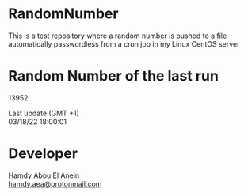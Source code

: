# RandomNumber    
This is a test repository where a random number is pushed to a file automatically passwordless from a cron job in my Linux CentOS server    
# Random Number of the last run   
13952
      
Last update (GMT +1)    
03/18/22 18:00:01
# Developer    
Hamdy Abou El Anein   
hamdy.aea@protonmail.com
